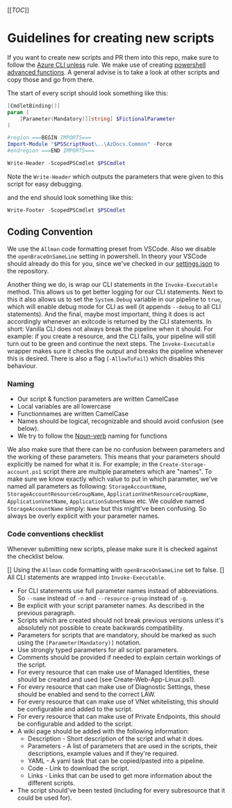 [[_TOC_]]

# Guidelines for creating new scripts

If you want to create new scripts and PR them into this repo, make sure to follow the [Azure CLI unless](/Azure/Documentation#azure-cli-unless) rule. We make use of creating [powershell advanced functions](https://docs.microsoft.com/en-us/powershell/module/microsoft.powershell.core/about/about_functions_advanced?view=powershell-7.1). A general advise is to take a look at other scripts and copy those and go from there.

The start of every script should look something like this:

```powershell
[CmdletBinding()]
param (
    [Parameter(Mandatory)][string] $FictionalParameter
)

#region ===BEGIN IMPORTS===
Import-Module "$PSScriptRoot\..\AzDocs.Common" -Force
#endregion ===END IMPORTS===

Write-Header -ScopedPSCmdlet $PSCmdlet
```

Note the `Write-Header` which outputs the parameters that were given to this script for easy debugging.

and the end should look something like this:

```powershell
Write-Footer -ScopedPSCmdlet $PSCmdlet
```

## Coding Convention

We use the `Allman` code formatting preset from VSCode. Also we disable the `openBraceOnSameLine` setting in powershell. In theory your VSCode should already do this for you, since we've checked in our [settings.json](../../../../.vscode/settings.json) to the repository.

Another thing we do, is wrap our CLI statements in the `Invoke-Executable` method. This allows us to get better logging for our CLI statements. Next to this it also allows us to set the `System.Debug` variable in our pipeline to `true`, which will enable debug mode for CLI as well (it appends `--debug` to all CLI statements). And the final, maybe most important, thing it does is act accordingly whenever an exitcode is returned by the CLI statements. In short: Vanilla CLI does not always break the pipeline when it should. For example: if you create a resource, and the CLI fails, your pipeline will still turn out to be green and continue the next steps. The `Invoke-Executable` wrapper makes sure it checks the output and breaks the pipeline whenever this is desired. There is also a flag (`-AllowToFail`) which disables this behaviour.

### Naming

- Our script & function parameters are written CamelCase
- Local variables are all lowercase
- Functionnames are written CamelCase
- Names should be logical, recognizable and should avoid confusion (see below).
- We try to follow the [Noun-verb](https://docs.microsoft.com/en-us/powershell/scripting/developer/cmdlet/approved-verbs-for-windows-powershell-commands?view=powershell-7.1) naming for functions

We also make sure that there can be no confusion between parameters and the working of these parameters. This means that your parameters should explicitly be named for what it is. For example; in the `Create-Storage-account.ps1` script there are multiple parameters which are "names". To make sure we know exactly which value to put in which parameter, we've named all parameters as following: `StorageAccountName`, `StorageAccountResourceGroupName`, `ApplicationVnetResourceGroupName`, `ApplicationVnetName`, `ApplicationSubnetName` etc. We couldve named `StorageAccountName` simply: `Name` but this might've been confusing. So always be overly explicit with your parameter names.

### Code conventions checklist

Whenever submitting new scripts, please make sure it is checked against the checklist below.

[] Using the `Allman` code formatting with `openBraceOnSameLine` set to false.
[] All CLI statements are wrapped into `Invoke-Executable`.

- For CLI statements use full parameter names instead of abbreviations. So `--name` instead of `-n` and `--resource-group` instead of `-g`.
- Be explicit with your script parameter names. As described in the previous paragraph.
- Scripts which are created should not break previous versions unless it's absolutely not possible to create backwards compatibility.
- Parameters for scripts that are mandatory, should be marked as such using the `[Parameter(Mandatory)]` notation.
- Use strongly typed parameters for all script parameters.
- ​Comments should be provided if needed to explain certain workings of the script.
- For every resource that can make use of Managed Identities, these should be created and used (see Create-Web-App-Linux.ps1).
- For every resource that can make use of Diagnostic Settings, these should be enabled and send to the correct LAW.
- For every resource that can make use of VNet whitelisting, this should be configurable and added to the script.
- For every resource that can make use of Private Endpoints, this should be configurable and added to the script.
- A wiki page should be added with the following information:
  - Description - Short description of the script and what it does.
  - Parameters - A list of parameters that are used in the scripts, their descriptions, example values and if they're required.
  - YAML - A yaml task that can be copied/pasted into a pipeline.
  - Code - Link to download the script.
  - Links - Links that can be used to get more information about the different scripts.
- The script should've been tested (including for every subresource that it could be used for).
